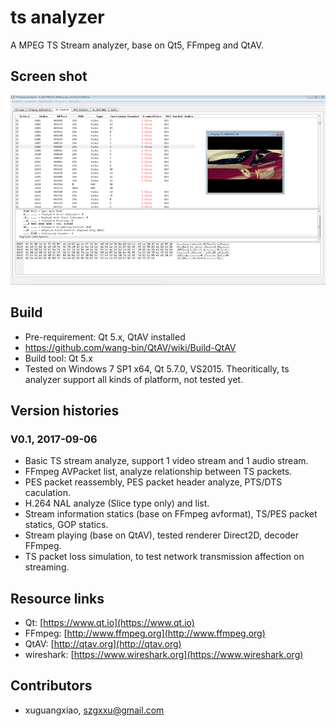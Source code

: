 # ts analyzer
A MPEG TS Stream analyzer, base on Qt5, FFmpeg and QtAV.

## Screen shot
![screen_shot](img/screenshot.png)

## Build
* Pre-requirement: Qt 5.x, QtAV installed
* https://github.com/wang-bin/QtAV/wiki/Build-QtAV
* Build tool: Qt 5.x
* Tested on Windows 7 SP1 x64, Qt 5.7.0, VS2015. Theoritically, ts analyzer support all kinds of platform, not tested yet.

## Version histories

### V0.1, 2017-09-06
* Basic TS stream analyze, support 1 video stream and 1 audio stream.
* FFmpeg AVPacket list, analyze relationship between TS packets.
* PES packet reassembly, PES packet header analyze, PTS/DTS caculation.
* H.264 NAL analyze (Slice type only) and list.
* Stream information statics (base on FFmpeg avformat), TS/PES packet statics, GOP statics.
* Stream playing (base on QtAV), tested renderer Direct2D, decoder FFmpeg.
* TS packet loss simulation, to test network transmission affection on streaming.

## Resource links
* Qt: [https://www.qt.io](https://www.qt.io)
* FFmpeg: [http://www.ffmpeg.org](http://www.ffmpeg.org)
* QtAV: [http://qtav.org](http://qtav.org)
* wireshark: [https://www.wireshark.org](https://www.wireshark.org)

## Contributors
* xuguangxiao, <szgxxu@gmail.com>
